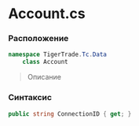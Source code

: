 
# Account.cs
### Расположение
```csharp
namespace TigerTrade.Tc.Data  
    class Account
```

> Описание

### Синтаксис
```csharp
public string ConnectionID { get; }
```
